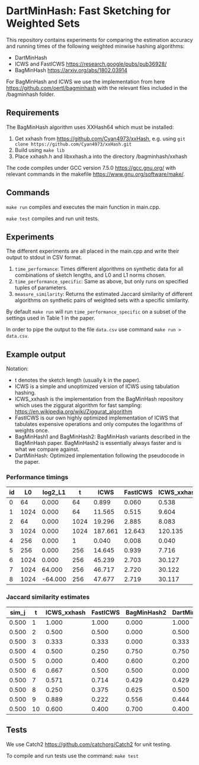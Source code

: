 # DartMinHash: Fast Sketching for Weighted Sets

This repository contains experiments for comparing the estimation accuracy and running times of the following weighted minwise hashing algorithms:

* DartMinHash 
* ICWS and FastICWS https://research.google/pubs/pub36928/
* BagMinHash https://arxiv.org/abs/1802.03914

For BagMinHash and ICWS we use the implementation from here https://github.com/oertl/bagminhash with the relevant files included in the /bagminhash folder.

## Requirements
The BagMinHash algorithm uses XXHash64 which must be installed:

1. Get xxhash from https://github.com/Cyan4973/xxHash, e.g. using `git clone https://github.com/Cyan4973/xxHash.git`
2. Build using `make lib`
3. Place xxhash.h and libxxhash.a into the directory /bagminhash/xxhash

The code compiles under GCC version 7.5.0 https://gcc.gnu.org/ with relevant commands in the makefile https://www.gnu.org/software/make/.

## Commands

`make run` compiles and executes the main function in main.cpp.

`make test` compiles and run unit tests.

## Experiments
The different experiments are all placed in the main.cpp and write their output to stdout in CSV format. 

1. `time_performance`: Times different algorithms on synthetic data for all combinations of sketch lengths, and L0 and L1 norms chosen. 
2. `time_performance_specific`: Same as above, but only runs on specified tuples of parameters.
3. `measure_similarity`: Returns the estimated Jaccard similarity of different algorithms on synthetic pairs of weighted sets with a specific similarity.

By default `make run` will run `time_performance_specific` on a subset of the settings used in Table 1 in the paper.

In order to pipe the output to the file `data.csv` use command `make run > data.csv`.

## Example output

Notation:

* t denotes the sketch length (usually k in the paper).
* ICWS is a simple and unoptimized version of ICWS using tabulation hashing.
* ICWS_xxhash is the implementation from the BagMinHash repository which uses the ziggurat algorithm for fast sampling: https://en.wikipedia.org/wiki/Ziggurat_algorithm
* FastICWS is our own highly optimized implementation of ICWS that tabulates expensive operations and only computes the logarithms of weights once.
* BagMinHash1 and BagMinHash2: BagMinHash variants described in the BagMinHash paper. BagMinHash2 is essentially always faster and is what we compare against.
* DartMinHash: Optimized implementation following the pseudocode in the paper.

### Performance timings

| id | L0   | log2_L1 | t    | ICWS    | FastICWS | ICWS_xxhash | BagMinHash1 | BagMinHash2 | DartMinHash |
|----|------|---------|------|---------|----------|-------------|-------------|-------------|-------------|
| 0  | 64   | 0.000   | 64   | 0.899   | 0.060    | 0.538       | 2.439       | 0.628       | 0.042       |
| 1  | 1024 | 0.000   | 64   | 11.565  | 0.515    | 9.604       | 4.374       | 1.706       | 0.145       |
| 2  | 64   | 0.000   | 1024 | 19.296  | 2.885    | 8.083       | 48.248      | 13.279      | 0.592       |
| 3  | 1024 | 0.000   | 1024 | 187.661 | 12.643   | 120.135     | 79.775      | 16.586      | 0.824       |
| 4  | 256  | 0.000   | 1    | 0.040   | 0.008    | 0.040       | 0.112       | 0.103       | 0.021       |
| 5  | 256  | 0.000   | 256  | 14.645  | 0.939    | 7.716       | 13.687      | 3.270       | 0.187       |
| 6  | 1024 | 0.000   | 256  | 45.239  | 2.703    | 30.127      | 18.175      | 4.296       | 0.274       |
| 7  | 1024 | 64.000  | 256  | 46.717  | 2.720    | 30.122      | 18.241      | 4.250       | 2.632       |
| 8  | 1024 | -64.000 | 256  | 47.677  | 2.719    | 30.117      | 18.096      | 4.192       | 2.333       |

### Jaccard similarity estimates

| sim_j | t  | ICWS_xxhash | FastICWS | BagMinHash2 | DartMinHash |
|-------|----|-------------|----------|-------------|-------------|
| 0.500 | 1  | 1.000       | 1.000    | 0.000       | 1.000       |
| 0.500 | 2  | 0.500       | 0.500    | 0.000       | 0.500       |
| 0.500 | 3  | 0.333       | 0.333    | 0.000       | 0.333       |
| 0.500 | 4  | 0.500       | 0.250    | 0.750       | 0.750       |
| 0.500 | 5  | 0.000       | 0.400    | 0.600       | 0.200       |
| 0.500 | 6  | 0.667       | 0.500    | 0.500       | 0.000       |
| 0.500 | 7  | 0.571       | 0.714    | 0.429       | 0.429       |
| 0.500 | 8  | 0.250       | 0.375    | 0.625       | 0.500       |
| 0.500 | 9  | 0.889       | 0.222    | 0.556       | 0.444       |
| 0.500 | 10 | 0.600       | 0.400    | 0.700       | 0.400       |

## Tests
We use Catch2 https://github.com/catchorg/Catch2 for unit testing.

To compile and run tests use the command: `make test` 